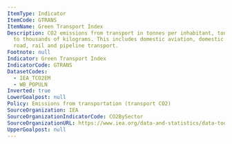 ```yaml
---
ItemType: Indicator
ItemCode: GTRANS
ItemName: Green Transport Index
Description: CO2 emissions from transport in tonnes per inhabitant, tonnes referring
  to thousands of kilograms. This includes domestic aviation, domestic navigation,
  road, rail and pipeline transport.
Footnote: null
Indicator: Green Transport Index
IndicatorCode: GTRANS
DatasetCodes:
  - IEA_TCO2EM
  - WB_POPULN
Inverted: true
LowerGoalpost: null
Policy: Emissions from transportation (transport CO2)
SourceOrganization: IEA
SourceOrganizationIndicatorCode: CO2BySector
SourceOrganizationURL: https://www.iea.org/data-and-statistics/data-tools/energy-statistics-data-browser?country=CANADA&fuel=CO2%20emissions&indicator=CO2BySector
UpperGoalpost: null
---
```


